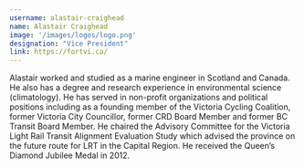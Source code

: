 ```yaml
---
username: alastair-craighead
name: Alastair Craighead
image: '/images/logos/logo.png'
designation: "Vice President"
link: https://fortvi.ca/ 
---
```


Alastair worked and studied as a marine engineer in Scotland and Canada. He also has a degree and research experience in environmental science (climatology). He has served in non-profit organizations and political positions including as a founding member of the Victoria Cycling Coalition, former Victoria City Councillor, former CRD Board Member and former BC Transit Board Member. He chaired the Advisory Committee for the Victoria Light Rail Transit Alignment Evaluation Study which advised the province on the future route for LRT in the Capital Region. He received the Queen’s Diamond Jubilee Medal in 2012. 